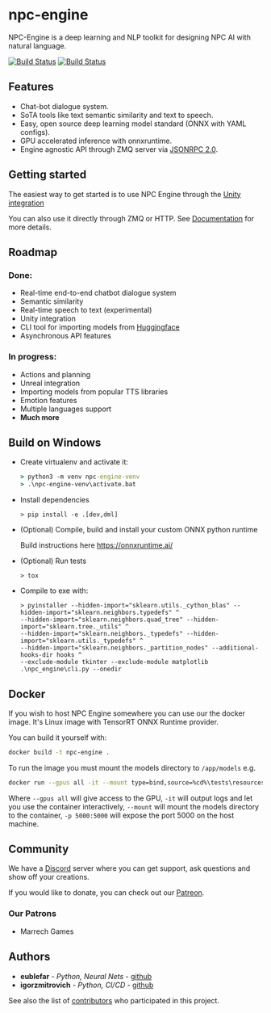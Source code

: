 # npc-engine

NPC-Engine is a deep learning and NLP toolkit for designing NPC AI with natural language.

[![Build Status](https://github.com/npc-engine/npc-engine/actions/workflows/documentation_master.yml/badge.svg)](https://npc-engine.github.io/npc-engine/)
[![Build Status](https://github.com/npc-engine/npc-engine/actions/workflows/ci.yml/badge.svg)](https://npc-engine.github.io/npc-engine/)

## Features

- Chat-bot dialogue system.
- SoTA tools like text semantic similarity and text to speech.
- Easy, open source deep learning model standard (ONNX with YAML configs).
- GPU accelerated inference with onnxruntime.
- Engine agnostic API through ZMQ server via [JSONRPC 2.0](https://www.jsonrpc.org/specification).

## Getting started

The easiest way to get started is to use NPC Engine through the [Unity integration](https://assetstore.unity.com/packages/tools/ai/npc-engine-208498)

You can also use it directly through ZMQ or HTTP. See [Documentation](https://npc-engine.com/stable/inference_engine/running_server/) for more details.

## Roadmap

### Done:

- Real-time end-to-end chatbot dialogue system
- Semantic similarity
- Real-time speech to text (experimental)
- Unity integration
- CLI tool for importing models from [Huggingface](https://huggingface.co/transformers/index.html)
- Asynchronous API features

### In progress:

- Actions and planning
- Unreal integration
- Importing models from popular TTS libraries
- Emotion features
- Multiple languages support
- **Much more**

## Build on Windows

- Create virtualenv and activate it:

    ```cmd
    > python3 -m venv npc-engine-venv
    > .\npc-engine-venv\activate.bat
    ```

- Install dependencies

    ```
    > pip install -e .[dev,dml]
    ```

- (Optional) Compile, build and install your custom ONNX python runtime

    Build instructions here https://onnxruntime.ai/

- (Optional) Run tests
    ```
    > tox
    ```

- Compile to exe with:

    ```
    > pyinstaller --hidden-import="sklearn.utils._cython_blas" --hidden-import="sklearn.neighbors.typedefs" ^
    --hidden-import="sklearn.neighbors.quad_tree" --hidden-import="sklearn.tree._utils" ^
    --hidden-import="sklearn.neighbors._typedefs" --hidden-import="sklearn.utils._typedefs" ^
    --hidden-import="sklearn.neighbors._partition_nodes" --additional-hooks-dir hooks ^
    --exclude-module tkinter --exclude-module matplotlib .\npc_engine\cli.py --onedir
    ```

## Docker

If you wish to host NPC Engine somewhere you can use our the docker image. It's Linux image with TensorRT ONNX Runtime provider.

You can build it yourself with:

```bash
docker build -t npc-engine .
```

To run the image you must mount the models directory to `/app/models` e.g.

```bash
docker run --gpus all -it --mount type=bind,source=%cd%\tests\resources\models,target=/app/models -p 5000:5000 npc-engine/inference-engine:latest npc-engine run --port 5000
```

Where `--gpus all` will give access to the GPU, `-it` will output logs and let you use the container interactively, `--mount` will mount the models directory to the container, `-p 5000:5000` will expose the port 5000 on the host machine.


## Community

We have a [Discord](https://discord.gg/R4zBNmnfrU) server where you can get support, ask questions and show off your creations.

If you would like to donate, you can check out our [Patreon](https://www.patreon.com/npcengine).

### Our Patrons

- Marrech Games

## Authors

- **eublefar** - _Python, Neural Nets_ - [github](https://github.com/eublefar)
- **igorzmitrovich** - _Python, CI/CD_ - [github](https://github.com/igorzmitrovich)

See also the list of [contributors](https://github.com/npc-engine/npc-engine/contributors) who participated in this project.
